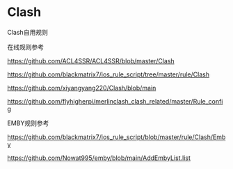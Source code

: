 # Clash
Clash自用规则

在线规则参考

https://github.com/ACL4SSR/ACL4SSR/blob/master/Clash

https://github.com/blackmatrix7/ios_rule_script/tree/master/rule/Clash

https://github.com/xiyangyang220/Clash/blob/main

https://github.com/flyhigherpi/merlinclash_clash_related/master/Rule_config

EMBY规则参考

https://github.com/blackmatrix7/ios_rule_script/blob/master/rule/Clash/Emby

https://github.com/Nowat995/emby/blob/main/AddEmbyList.list


